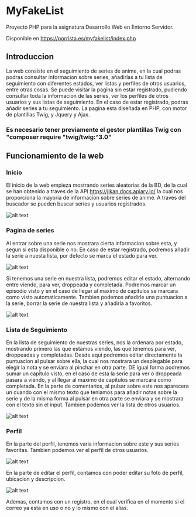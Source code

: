 # MyFakeList
Proyecto PHP para la asignatura  Desarrollo Web en Entorno Servidor.

Disponible en https://porrista.es/myfakelist/index.php
## Introduccion

La web consiste en el seguimiento de series de anime, en la cual podras podras consultar informacion sobre series, añadirlas a tu lista de seguimiento con diferentes estados, ver listas y perfiles de otros usuarios, entre otras cosas. Se puede visitar la pagina sin estar registrado, pudiendo consultar toda la informacion de las series, ver los perfiles de otros usuarios y sus listas de seguimiento. En el caso de estar registrado, podras añadir series a tu seguimiento. 
La pagina esta diseñada en PHP, con motor de plantillas Twig, y Jquery y Ajax.

### Es necesario tener previamente el gestor plantillas Twig con "composer require "twig/twig:^3.0"

## Funcionamiento de la web

### Inicio
El inicio de la web empieza mostrando series aleatorias de la BD, de la cual se han obtenido a traves de la API https://jikan.docs.apiary.io/ la cual nos proporciona la mayoria de informacion sobre series de anime. A traves del buscador se pueden buscar series y usuarios registrados.

![alt text](https://i.imgur.com/johil8V.png)

### Pagina de series
Al entrar sobre una serie nos mostrara cierta informacion sobre esta, y segun si esta disponible o no. 
En caso de estar registrado, podremos añadir la serie a nuesta lista, por defecto se marca el estado para ver.

![alt text](https://i.imgur.com/3nEFS7X.png)

Si tenemos una serie en nuestra lista, podremos editar el estado, alternando entre viendo, para ver, droppeada y completada. Podremos marcar un episodio visto y en el caso de llegar al maximo de capitulos se marcara como visto automaticamente. 
Tambien podemos añadirle una puntuacion a la serie, borrar la serie de nuestra lista y añadirla a favoritos.

![alt text](https://i.imgur.com/xFzXqqw.png)

### Lista de Seguimiento

En la lista de seguimiento de nuestras series, nos la ordenara por estado, mostrando primero las que estamos viendo, las que tenemos para ver, droppeadas y completadas.
Desde aqui podremos editar directamente la puntuacion al pulsar sobre ella, la cual nos mostrara un desplegable para elegir la nota y se enviara al pinchar en otra parte. DE igual forma podremos sumar un capitulo visto, en el caso de esta la serie para ver o droppeada pasara a viendo, y al llegar al maximo de capitulos se marcara como completada. 
En la parte de comentarios, al pulsar sobre este nos aparecera un cuando con el mismo texto que teniamos para añadir notas sobre la serie y de la misma forma al pulsar en otra parte se enviara y se mostrara con el texto sin el input.
Tambien podemos ver la lista de otros usuarios.

![alt text](https://i.imgur.com/QV1UMof.png)

### Perfil

En la parte del perfil, tenemos varia informacion sobre este y sus series favoritas. 
Tambien podemos ver el perfil de otros usuarios.


![alt text](https://i.imgur.com/axPW86E.png)

En la parte de editar el perfil, contamos con poder editar su foto de perfil, ubicacion y descripcion.

![alt text](https://i.imgur.com/vTuvJ8f.png)

Ademas, contamos con un registro, en el cual verifica en el momento si el correo ya esta en uso o no y lo mismo con el alias.
